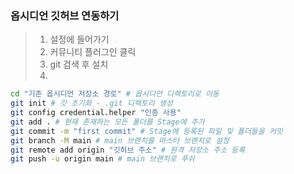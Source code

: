 ### 옵시디언 깃허브 연동하기

>1. 설정에 들어가기
>2. 커뮤니티 플러그인 클릭
>3. git 검색 후 설치
>4. 

``` bash 
cd "기존 옵시디언 저장소 경로" # 옵시디언 디렉토리로 이동
git init # 깃 초기화 - .git 디렉토리 생성
git config credential.helper "인증 사용"
git add . # 현재 존재하는 모든 폴더를 Stage에 추가
git commit -m "first commit" # Stage에 등록된 파일 및 폴더들을 커밋
git branch -M main # main 브랜치를 마스터 브랜치로 설정
git remote add origin "깃허브 주소" # 원격 저장소 주소 등록
git push -u origin main # main 브랜치로 푸쉬
```

